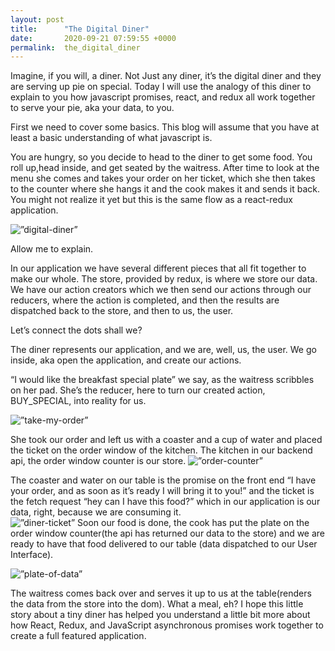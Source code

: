 ```yaml
---
layout: post
title:      "The Digital Diner"
date:       2020-09-21 07:59:55 +0000
permalink:  the_digital_diner
---
```



Imagine, if you will, a diner. Not Just any diner, it’s the digital diner and they are serving up pie on special.  Today I will use the analogy of this diner to explain to you how javascript promises, react, and redux all work together to serve your pie, aka your data, to you.

First we need to cover some basics.  This blog will assume that you have at least a basic understanding of what javascript is.

You are hungry, so you decide to head to the diner to get some food. You roll up,head inside, and get seated by the waitress. After time to look at the menu she comes and takes your order on her ticket, which she then takes to the counter where she hangs it and the cook makes it and sends it back. You might not realize it yet but this is the same flow as a react-redux application. 


<img src=”https://i.imgur.com/eklPPo0.png” alt=”digital-diner” width=”50% height=”50%’>

Allow me to explain.

In our application we have several different pieces that all fit together to make our whole.
The store, provided by redux, is where we store our data.  We have our action creators which we then send our actions through our reducers, where the action is completed, and then the results are dispatched back to the store, and then to us, the user.

Let’s connect the dots shall we?

The diner represents our application, and we are, well, us, the user. We go inside, aka open the application, and create our actions. 


“I would like the breakfast special plate” we say, as the waitress scribbles on her pad.  She’s the reducer, here to turn our created action, BUY_SPECIAL, into reality for us.  

<img src=”https://i.imgur.com/o2InGFS.png” alt=”take-my-order” width=”50% height=”50%’>

She took our order and left us with a coaster and a cup of water and placed the ticket on the order window of the kitchen. The kitchen in our backend api, the order window counter is our store. 
<img src=”https://i.imgur.com/puLr5Uw.png” alt=”order-counter” width=”50% height=”50%’>

 The coaster and water on our table is the promise on the front end “I have your order, and as soon as it’s ready I will bring it to you!” and the ticket is the fetch request “hey can I have this food?” which in our application is our data, right, because we are consuming it.  
<img src=”https://i.imgur.com/CjqnkCq.png” alt=”diner-ticket” width=”50% height=”50%’>
Soon our food is done, the cook has put the plate on the order window counter(the api has returned our data to the store) and we are ready to have that food delivered to our table (data dispatched to our User Interface).  

<img src=”https://i.imgur.com/SLwdiM9.png” alt=”plate-of-data” width=”50% height=”50%’>

The waitress comes back over and serves it up to us at the table(renders the data from the store into the dom).
What a meal, eh? 
I hope this little story about a tiny diner has helped you understand a little bit more about how React, Redux, and JavaScript asynchronous promises work together to create a full featured application.

